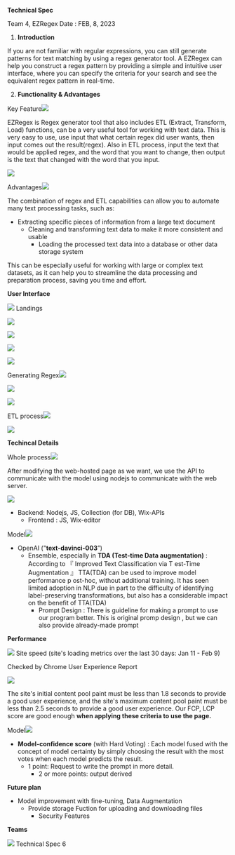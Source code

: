 ﻿**Technical Spec**

Team 4, EZRegex Date : FEB, 8, 2023 

1. **Introduction**

If you are not familiar with regular expressions, you can still generate patterns for text matching by using a regex generator tool. A EZRegex can help you construct a regex pattern by providing a simple and intuitive user interface, where you can specify the criteria for your search and see the equivalent regex pattern in real-time.

2. **Functionality & Advantages**

Key Feature![](Aspose.Words.6b4c4e90-2c7d-4b7f-9e91-f2f7f0e02a35.001.png)

EZRegex is Regex generator tool that also includes ETL (Extract, Transform, Load) functions, can be a very useful tool for working with text data. This is very easy to use, use input that what certain regex did user wants, then input comes out the result(regex). Also in ETL process, input the text that would be applied regex, and the word that you want to change, then output is the text that changed with the word that you input.

![](Aspose.Words.6b4c4e90-2c7d-4b7f-9e91-f2f7f0e02a35.002.png)

Advantages![](Aspose.Words.6b4c4e90-2c7d-4b7f-9e91-f2f7f0e02a35.003.png)

The combination of regex and ETL capabilities can allow you to automate many text processing tasks, such as:

- Extracting specific pieces of information from a large text document
  - Cleaning and transforming text data to make it more consistent and usable
    - Loading the processed text data into a database or other data storage system

This can be especially useful for working with large or complex text datasets, as it can help you to streamline the data processing and preparation process, saving you time and effort.

**User Interface**

![](Aspose.Words.6b4c4e90-2c7d-4b7f-9e91-f2f7f0e02a35.004.png) Landings 

![](Aspose.Words.6b4c4e90-2c7d-4b7f-9e91-f2f7f0e02a35.005.jpeg)

![](Aspose.Words.6b4c4e90-2c7d-4b7f-9e91-f2f7f0e02a35.006.jpeg)

![](Aspose.Words.6b4c4e90-2c7d-4b7f-9e91-f2f7f0e02a35.007.jpeg)

![](Aspose.Words.6b4c4e90-2c7d-4b7f-9e91-f2f7f0e02a35.008.jpeg)

Generating Regex![](Aspose.Words.6b4c4e90-2c7d-4b7f-9e91-f2f7f0e02a35.009.png)

![](Aspose.Words.6b4c4e90-2c7d-4b7f-9e91-f2f7f0e02a35.010.jpeg)

![](Aspose.Words.6b4c4e90-2c7d-4b7f-9e91-f2f7f0e02a35.011.jpeg)

ETL process![](Aspose.Words.6b4c4e90-2c7d-4b7f-9e91-f2f7f0e02a35.012.png)

![](Aspose.Words.6b4c4e90-2c7d-4b7f-9e91-f2f7f0e02a35.013.jpeg)

**Techincal Details**

Whole process![](Aspose.Words.6b4c4e90-2c7d-4b7f-9e91-f2f7f0e02a35.014.png)

After modifying the web-hosted page as we want, we use the API to communicate with the model using nodejs to communicate with the web server.

![](Aspose.Words.6b4c4e90-2c7d-4b7f-9e91-f2f7f0e02a35.015.jpeg)

- Backend: Nodejs, JS, Collection (for DB), Wix-APIs
  - Frontend : JS, Wix-editor

Model![](Aspose.Words.6b4c4e90-2c7d-4b7f-9e91-f2f7f0e02a35.016.png)

- OpenAI ("**text-davinci-003**”)
  - Ensemble, especially in  **TDA (Test-time Data augmentation)** : According to  『 Improved Text Classification via T est-Time Augmentation 』 TTA(TDA) can be used to improve model performance p ost-hoc, without additional training. It has seen limited adoption in NLP due in part to the difficulty of identifying label-preserving transformations, but also has a considerable impact on the benefit of TTA(TDA)
    - Prompt Design : There is guideline for making a prompt to use our program better. This is original promp design , but we can also provide already-made prompt

**Performance**

![](Aspose.Words.6b4c4e90-2c7d-4b7f-9e91-f2f7f0e02a35.017.png) Site speed (site's loading metrics over the last 30 days: Jan 11 - Feb 9)

Checked by  Chrome User Experience Report

![](Aspose.Words.6b4c4e90-2c7d-4b7f-9e91-f2f7f0e02a35.018.jpeg)

The site's initial content pool paint must be less than 1.8 seconds to provide a good user experience, and the site's maximum content pool paint must be less than 2.5 seconds to provide a good user experience. Our FCP, LCP score are good enough **when applying these criteria to use the page.**

Model![](Aspose.Words.6b4c4e90-2c7d-4b7f-9e91-f2f7f0e02a35.019.png)

- **Model-confidence score** (with Hard Voting) : Each model fused with the concept of model certainty by simply choosing the result with the most votes when each model predicts the result.
  - 1 point: Request to write the prompt in more detail.
    - 2 or more points: output derived

**Future plan**

- Model improvement with fine-tuning, Data Augmentation
  - Provide storage Fuction for uploading and downloading files
    - Security Features

**Teams**

![](Aspose.Words.6b4c4e90-2c7d-4b7f-9e91-f2f7f0e02a35.020.jpeg)
Technical Spec 6

